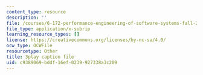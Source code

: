 ```yaml
---
content_type: resource
description: ''
file: /courses/6-172-performance-engineering-of-software-systems-fall-2018/c9389069bddf16ef0239927338a3c209_IT_4fw6gfJw.srt
file_type: application/x-subrip
learning_resource_types: []
license: https://creativecommons.org/licenses/by-nc-sa/4.0/
ocw_type: OCWFile
resourcetype: Other
title: 3play caption file
uid: c9389069-bddf-16ef-0239-927338a3c209
---
```

